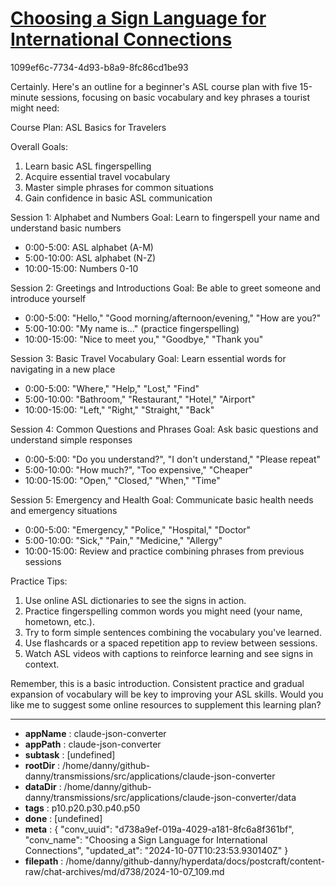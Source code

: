 # [Choosing a Sign Language for International Connections](https://claude.ai/chat/d738a9ef-019a-4029-a181-8fc6a8f361bf)

1099ef6c-7734-4d93-b8a9-8fc86cd1be93

 Certainly. Here's an outline for a beginner's ASL course plan with five 15-minute sessions, focusing on basic vocabulary and key phrases a tourist might need:

Course Plan: ASL Basics for Travelers

Overall Goals:
1. Learn basic ASL fingerspelling
2. Acquire essential travel vocabulary
3. Master simple phrases for common situations
4. Gain confidence in basic ASL communication

Session 1: Alphabet and Numbers
Goal: Learn to fingerspell your name and understand basic numbers
- 0:00-5:00: ASL alphabet (A-M)
- 5:00-10:00: ASL alphabet (N-Z)
- 10:00-15:00: Numbers 0-10

Session 2: Greetings and Introductions
Goal: Be able to greet someone and introduce yourself
- 0:00-5:00: "Hello," "Good morning/afternoon/evening," "How are you?"
- 5:00-10:00: "My name is..." (practice fingerspelling)
- 10:00-15:00: "Nice to meet you," "Goodbye," "Thank you"

Session 3: Basic Travel Vocabulary
Goal: Learn essential words for navigating in a new place
- 0:00-5:00: "Where," "Help," "Lost," "Find"
- 5:00-10:00: "Bathroom," "Restaurant," "Hotel," "Airport"
- 10:00-15:00: "Left," "Right," "Straight," "Back"

Session 4: Common Questions and Phrases
Goal: Ask basic questions and understand simple responses
- 0:00-5:00: "Do you understand?", "I don't understand," "Please repeat"
- 5:00-10:00: "How much?", "Too expensive," "Cheaper"
- 10:00-15:00: "Open," "Closed," "When," "Time"

Session 5: Emergency and Health
Goal: Communicate basic health needs and emergency situations
- 0:00-5:00: "Emergency," "Police," "Hospital," "Doctor"
- 5:00-10:00: "Sick," "Pain," "Medicine," "Allergy"
- 10:00-15:00: Review and practice combining phrases from previous sessions

Practice Tips:
1. Use online ASL dictionaries to see the signs in action.
2. Practice fingerspelling common words you might need (your name, hometown, etc.).
3. Try to form simple sentences combining the vocabulary you've learned.
4. Use flashcards or a spaced repetition app to review between sessions.
5. Watch ASL videos with captions to reinforce learning and see signs in context.

Remember, this is a basic introduction. Consistent practice and gradual expansion of vocabulary will be key to improving your ASL skills. Would you like me to suggest some online resources to supplement this learning plan?

---

* **appName** : claude-json-converter
* **appPath** : claude-json-converter
* **subtask** : [undefined]
* **rootDir** : /home/danny/github-danny/transmissions/src/applications/claude-json-converter
* **dataDir** : /home/danny/github-danny/transmissions/src/applications/claude-json-converter/data
* **tags** : p10.p20.p30.p40.p50
* **done** : [undefined]
* **meta** : {
  "conv_uuid": "d738a9ef-019a-4029-a181-8fc6a8f361bf",
  "conv_name": "Choosing a Sign Language for International Connections",
  "updated_at": "2024-10-07T10:23:53.930140Z"
}
* **filepath** : /home/danny/github-danny/hyperdata/docs/postcraft/content-raw/chat-archives/md/d738/2024-10-07_109.md
